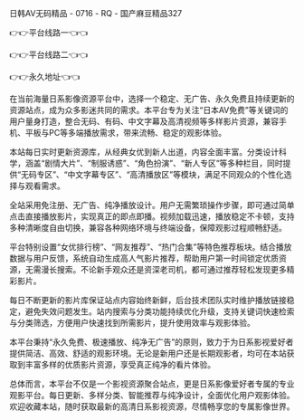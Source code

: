 日韩AV无码精品 - 0716 - RQ - 国产麻豆精品327

👉👉平台线路一👈👈

👉👉平台线路二👈👈

👉👉永久地址👈👈

在当前海量日系影像资源平台中，选择一个稳定、无广告、永久免费且持续更新的资源站点，成为众多影迷共同的需求。本平台专为关注“日本AV免费”等关键词的用户量身打造，整合无码、有码、中文字幕及高清视频等多样影片资源，兼容手机、平板与PC等多端播放需求，带来流畅、稳定的观影体验。

本站每日实时更新资源库，从经典女优到新人出道，内容全面丰富。分类设计科学，涵盖“剧情大片”、“制服诱惑”、“角色扮演”、“新人专区”等多种栏目，同时提供“无码专区”、“中文字幕专区”、“高清播放区”等模块，满足不同观众的个性化选择与观看需求。

全站采用免注册、无广告、纯净播放设计。用户无需繁琐操作步骤，即可通过简单点击直接播放影片，实现真正的即点即播。视频加载迅速，播放稳定不卡顿，支持多种清晰度自由切换，兼容各种网络环境与终端设备，保障观影过程顺畅舒适。

平台特别设置“女优排行榜”、“网友推荐”、“热门合集”等特色推荐板块。结合播放数据与用户反馈，系统自动生成高人气影片推荐，帮助用户第一时间锁定优质资源，无需漫长搜索。不论新手观众还是资深老司机，都可通过推荐轻松发现更多精彩影片。

每日不断更新的影片库保证站点内容始终新鲜，后台技术团队实时维护播放链接稳定，避免失效问题发生。站内搜索与分类功能持续优化升级，支持关键词快速检索与分类筛选，方便用户快速找到所需影片，提升使用效率与观影体验。

本平台秉持“永久免费、极速播放、纯净无广告”的原则，致力于为日系影视爱好者提供简洁、高效、舒适的观影环境。无论是新用户还是长期观影者，均可在本站获取到丰富多样的优质影片资源，享受真正纯净的看片体验。

总体而言，本平台不仅是一个影视资源聚合站点，更是日系影像爱好者专属的专业观影平台。每日更新、多样分类、智能推荐与纯净设计，全面优化用户观影体验。欢迎收藏本站，随时获取最新的高清日系影视资源，尽情畅享您的专属影像世界。
